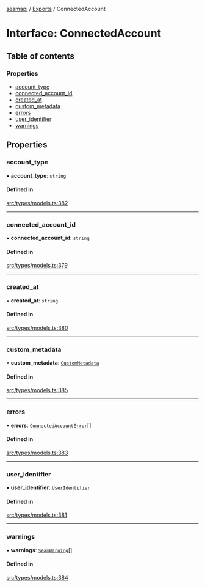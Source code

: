 [seamapi](../README.md) / [Exports](../modules.md) / ConnectedAccount

# Interface: ConnectedAccount

## Table of contents

### Properties

- [account\_type](ConnectedAccount.md#account_type)
- [connected\_account\_id](ConnectedAccount.md#connected_account_id)
- [created\_at](ConnectedAccount.md#created_at)
- [custom\_metadata](ConnectedAccount.md#custom_metadata)
- [errors](ConnectedAccount.md#errors)
- [user\_identifier](ConnectedAccount.md#user_identifier)
- [warnings](ConnectedAccount.md#warnings)

## Properties

### account\_type

• **account\_type**: `string`

#### Defined in

[src/types/models.ts:382](https://github.com/seamapi/javascript/blob/main/src/types/models.ts#L382)

___

### connected\_account\_id

• **connected\_account\_id**: `string`

#### Defined in

[src/types/models.ts:379](https://github.com/seamapi/javascript/blob/main/src/types/models.ts#L379)

___

### created\_at

• **created\_at**: `string`

#### Defined in

[src/types/models.ts:380](https://github.com/seamapi/javascript/blob/main/src/types/models.ts#L380)

___

### custom\_metadata

• **custom\_metadata**: [`CustomMetadata`](../modules.md#custommetadata)

#### Defined in

[src/types/models.ts:385](https://github.com/seamapi/javascript/blob/main/src/types/models.ts#L385)

___

### errors

• **errors**: [`ConnectedAccountError`](ConnectedAccountError.md)[]

#### Defined in

[src/types/models.ts:383](https://github.com/seamapi/javascript/blob/main/src/types/models.ts#L383)

___

### user\_identifier

• **user\_identifier**: [`UserIdentifier`](UserIdentifier.md)

#### Defined in

[src/types/models.ts:381](https://github.com/seamapi/javascript/blob/main/src/types/models.ts#L381)

___

### warnings

• **warnings**: [`SeamWarning`](SeamWarning.md)[]

#### Defined in

[src/types/models.ts:384](https://github.com/seamapi/javascript/blob/main/src/types/models.ts#L384)
